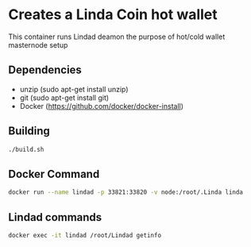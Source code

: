 # Creates a Linda Coin hot wallet 
This container runs Lindad deamon the purpose of hot/cold wallet masternode setup 

## Dependencies 
* unzip (sudo apt-get install unzip)
* git (sudo apt-get install git)
* Docker (https://github.com/docker/docker-install)

## Building  
```bash
./build.sh
```

## Docker Command 
```bash
docker run --name lindad -p 33821:33820 -v node:/root/.Linda linda

```

## Lindad commands 

```bash
docker exec -it lindad /root/Lindad getinfo
```